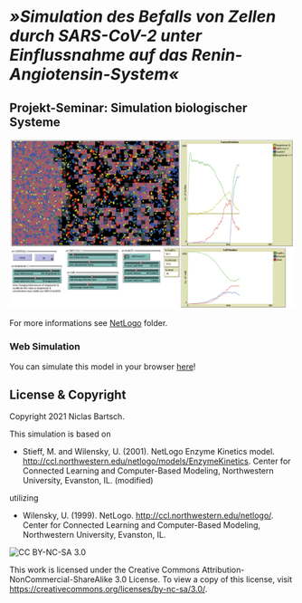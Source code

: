 # _»Simulation des Befalls von Zellen durch SARS-CoV-2 unter Einflussnahme auf das Renin-Angiotensin-System«_
## Projekt-Seminar: Simulation biologischer Systeme

![Screenshot of Simulation](/netlogo/screenshot.png) 

For more informations see [NetLogo](https://github.com/typingbeaver/prosem-covid-simulation/tree/main/netlogo) folder.

### Web Simulation
You can simulate this model in your browser [here](https://www.netlogoweb.org/web?https://raw.githubusercontent.com/typingbeaver/prosem-covid-simulation/main/netlogo/covid.nlogo)!

## License & Copyright
Copyright 2021 Niclas Bartsch.

This simulation is based on
* Stieff, M. and Wilensky, U. (2001).  NetLogo Enzyme Kinetics model.  http://ccl.northwestern.edu/netlogo/models/EnzymeKinetics.  Center for Connected Learning and Computer-Based Modeling, Northwestern University, Evanston, IL.
(modified)

utilizing
* Wilensky, U. (1999). NetLogo. http://ccl.northwestern.edu/netlogo/. Center for Connected Learning and Computer-Based Modeling, Northwestern University, Evanston, IL.

![CC BY-NC-SA 3.0](http://ccl.northwestern.edu/images/creativecommons/byncsa.png)

This work is licensed under the Creative Commons Attribution-NonCommercial-ShareAlike 3.0 License. To view a copy of this license, visit https://creativecommons.org/licenses/by-nc-sa/3.0/.
